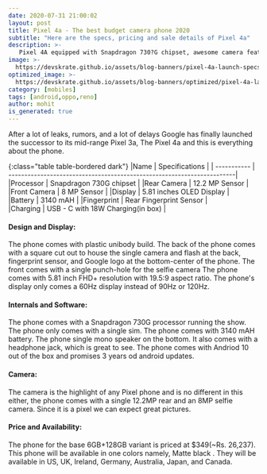 ```yaml
---
date: 2020-07-31 21:00:02
layout: post
title: Pixel 4a - The best budget camera phone 2020
subtitle: "Here are the specs, pricing and sale details of Pixel 4a"
description: >-
   Pixel 4A equipped with Snapdragon 730?G chipset, awesome camera features and more launched in india here is everything you need to know.
image: >-
  https://devskrate.github.io/assets/blog-banners/pixel-4a-launch-specs.jpg
optimized_image: >-
  https://devskrate.github.io/assets/blog-banners/optimized/pixel-4a-launch-specs.webp
category: [mobiles]
tags: [android,oppo,reno]
author: mohit
is_generated: true
---
```

After a lot of leaks, rumors, and a lot of delays Google has finally launched the successor to its mid-range Pixel 3a, The Pixel 4a and this is everything about the phone.

{:class="table table-bordered dark"}
|Name         | Specifications                                                         |
| ----------- | -----------------------------------------------------------------------|
|Processor    | Snapdragon 730G chipset                                                |
|Rear Camera  | 12.2 MP Sensor                                                         |
|Front Camera | 8 MP Sensor                                                            |
|Display      | 5.81 inches OLED Display                                               |           
|Battery      | 3140 mAH                                                               |
|Fingerprint  | Rear Fingerprint Sensor                                                |  
|Charging     | USB - C with 18W Charging(in box)                                      |

#### Design and Display:

The phone comes with plastic unibody build. The back of the phone comes with a square cut out to house the single camera and flash at the back, fingerprint sensor, and Google logo at the bottom-center of the phone. The front comes with a single punch-hole for the selfie camera The phone comes with 5.81 inch FHD+ resolution with 19.5:9 aspect ratio. The phone's display only comes a 60Hz display instead of 90Hz or 120Hz.

#### Internals and Software:
The phone comes with a Snapdragon 730G processor running the show. The phone only comes with a single sim. The phone comes with 3140 mAH battery. The phone single mono speaker on the bottom. It also comes with a headphone jack, which is great to see. The phone comes with Andriod 10 out of the box and promises 3 years od android updates.

#### Camera:

The camera is the highlight of any Pixel phone and is no different in this either, the phone comes with a single 12.2MP rear and an 8MP selfie camera. Since it is a pixel we can expect great pictures.

#### Price and Availability:
The phone for the base 6GB+128GB variant is priced at $349(~Rs. 26,237). This phone will be available in one colors namely, Matte black . They will be available in  US, UK, Ireland, Germany, Australia, Japan, and Canada.
